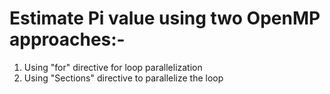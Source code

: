 # Estimate Pi value using two OpenMP approaches:-

1. Using "for" directive for loop parallelization
2. Using "Sections" directive to parallelize the loop
